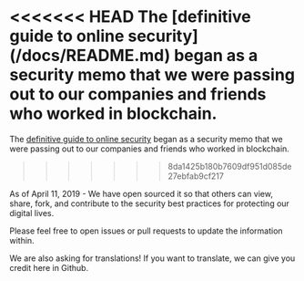 <<<<<<< HEAD
The [definitive guide to online security] (/docs/README.md) began as a security memo that we were passing out to our companies and friends who worked in blockchain.
=======
The [definitive guide to online security](/docs/SECURITYMEMO.md) began as a security memo that we were passing out to our companies and friends who worked in blockchain.
>>>>>>> 8da1425b180b7609df951d085de27ebfab9cf217

As of April 11, 2019 - We have open sourced it so that others can view, share, fork, and contribute to the security best practices for protecting our digital lives.
 
Please feel free to open issues or pull requests to update the information within.

We are also asking for translations! If you want to translate, we can give you credit here in Github.
